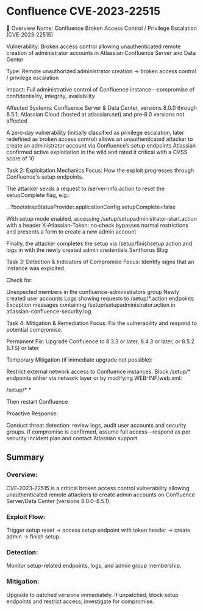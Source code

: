 # Confluence CVE‑2023‑22515

🧠 Overview
Name: Confluence Broken Access Control / Privilege Escalation (CVE‑2023‑22515)

Vulnerability: Broken access control allowing unauthenticated remote creation of administrator accounts in Atlassian Confluence Server and Data Center

Type: Remote unauthorized administrator creation → broken access control / privilege escalation

Impact: Full administrative control of Confluence instance—compromise of confidentiality, integrity, availability

Affected Systems: Confluence Server & Data Center, versions 8.0.0 through 8.5.1; Atlassian Cloud (hosted at atlassian.net) and pre‑8.0 versions not affected 


A zero‑day vulnerability (initially classified as privilege escalation, later redefined as broken access control) allows an unauthenticated attacker to create an administrator account via Confluence’s setup endpoints 
Atlassian confirmed active exploitation in the wild and rated it critical with a CVSS score of 10 

Task 2: Exploitation Mechanics
Focus: How the exploit progresses through Confluence's setup endpoints.

The attacker sends a request to /server-info.action to reset the setupComplete flag,
 e.g.:

...?bootstrapStatusProvider.applicationConfig.setupComplete=false

With setup mode enabled, accessing /setup/setupadministrator-start.action with a header X‑Atlassian‑Token: no‑check bypasses normal restrictions and presents a form to create a new admin account 

Finally, the attacker completes the setup via /setup/finishsetup.action and logs in with the newly created admin credentials 
Senthorus Blog

Task 3: Detection & Indicators of Compromise
Focus: Identify signs that an instance was exploited.

Check for:

Unexpected members in the confluence-administrators group
Newly created user accounts
Logs showing requests to /setup/*.action endpoints
Exception messages containing /setup/setupadministrator.action in atlassian-confluence-security.log 

Task 4: Mitigation & Remediation
Focus: Fix the vulnerability and respond to potential compromise.

Permanent Fix:
Upgrade Confluence to 8.3.3 or later, 8.4.3 or later, or 8.5.2 (LTS) or later 

Temporary Mitigation (if immediate upgrade not possible):

Restrict external network access to Confluence instances.
Block /setup/* endpoints either via network layer or by modifying WEB-INF/web.xml:

<security-constraint>
  <web-resource-collection>
    <url-pattern>/setup/*</url-pattern>
    <http-method-omission>*</http-method-omission>
  </web-resource-collection>
  <auth-constraint />
</security-constraint>

Then restart Confluence 


Proactive Response:

Conduct threat detection: review logs, audit user accounts and security groups.
If compromise is confirmed, assume full access—respond as per security incident plan and contact Atlassian support 


## Summary

### Overview: 
CVE‑2023‑22515 is a critical broken access control vulnerability allowing unauthenticated remote attackers to create admin accounts on Confluence Server/Data Center (versions 8.0.0–8.5.1).
### Exploit Flow: 
Trigger setup reset → access setup endpoint with token header → create admin → finish setup.
### Detection: 
Monitor setup-related endpoints, logs, and admin group membership.
### Mitigation: 
Upgrade to patched versions immediately. If unpatched, block setup endpoints and restrict access; investigate for compromise.